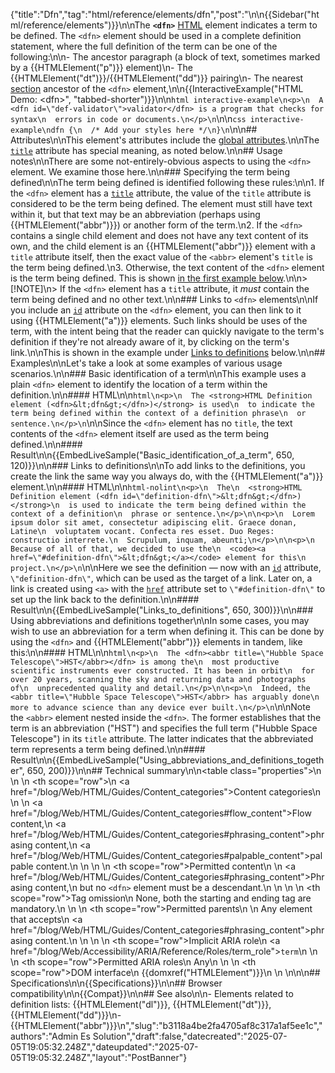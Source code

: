 {"title":"Dfn","tag":"html/reference/elements/dfn","post":"\n\n{{Sidebar(\"html/reference/elements\")}}\n\nThe **`<dfn>`** [HTML](/blog/Web/HTML) element indicates a term to be defined. The `<dfn>` element should be used in a complete definition statement, where the full definition of the term can be one of the following:\n\n- The ancestor paragraph (a block of text, sometimes marked by a {{HTMLElement(\"p\")}} element)\n- The {{HTMLElement(\"dt\")}}/{{HTMLElement(\"dd\")}} pairing\n- The nearest [section](/blog/Web/HTML/Guides/Content_categories#sectioning_content) ancestor of the `<dfn>` element,\n\n{{InteractiveExample(\"HTML Demo: &lt;dfn&gt;\", \"tabbed-shorter\")}}\n\n```html interactive-example\n<p>\n  A <dfn id=\"def-validator\">validator</dfn> is a program that checks for syntax\n  errors in code or documents.\n</p>\n```\n\n```css interactive-example\ndfn {\n  /* Add your styles here */\n}\n```\n\n## Attributes\n\nThis element's attributes include the [global attributes](/blog/Web/HTML/Reference/Global_attributes).\n\nThe [`title`](/blog/Web/HTML/Reference/Global_attributes/title) attribute has special meaning, as noted below.\n\n## Usage notes\n\nThere are some not-entirely-obvious aspects to using the `<dfn>` element. We examine those here.\n\n### Specifying the term being defined\n\nThe term being defined is identified following these rules:\n\n1. If the `<dfn>` element has a [`title`](/blog/Web/HTML/Reference/Global_attributes/title) attribute, the value of the `title` attribute is considered to be the term being defined. The element must still have text within it, but that text may be an abbreviation (perhaps using {{HTMLElement(\"abbr\")}}) or another form of the term.\n2. If the `<dfn>` contains a single child element and does not have any text content of its own, and the child element is an {{HTMLElement(\"abbr\")}} element with a `title` attribute itself, then the exact value of the `<abbr>` element's `title` is the term being defined.\n3. Otherwise, the text content of the `<dfn>` element is the term being defined. This is shown [in the first example below](#basic_identification_of_a_term).\n\n> [!NOTE]\n> If the `<dfn>` element has a `title` attribute, it _must_ contain the term being defined and no other text.\n\n### Links to `<dfn>` elements\n\nIf you include an [`id`](/blog/Web/HTML/Reference/Global_attributes/id) attribute on the `<dfn>` element, you can then link to it using {{HTMLElement(\"a\")}} elements. Such links should be uses of the term, with the intent being that the reader can quickly navigate to the term's definition if they're not already aware of it, by clicking on the term's link.\n\nThis is shown in the example under [Links to definitions](#links_to_definitions) below.\n\n## Examples\n\nLet's take a look at some examples of various usage scenarios.\n\n### Basic identification of a term\n\nThis example uses a plain `<dfn>` element to identify the location of a term within the definition.\n\n#### HTML\n\n```html\n<p>\n  The <strong>HTML Definition element (<dfn>&lt;dfn&gt;</dfn>)</strong> is used\n  to indicate the term being defined within the context of a definition phrase\n  or sentence.\n</p>\n```\n\nSince the `<dfn>` element has no `title`, the text contents of the `<dfn>` element itself are used as the term being defined.\n\n#### Result\n\n{{EmbedLiveSample(\"Basic_identification_of_a_term\", 650, 120)}}\n\n### Links to definitions\n\nTo add links to the definitions, you create the link the same way you always do, with the {{HTMLElement(\"a\")}} element.\n\n#### HTML\n\n```html-nolint\n<p>\n  The\n  <strong>HTML Definition element (<dfn id=\"definition-dfn\">&lt;dfn&gt;</dfn>)</strong>\n  is used to indicate the term being defined within the context of a definition\n  phrase or sentence.\n</p>\n\n<p>\n  Lorem ipsum dolor sit amet, consectetur adipiscing elit. Graece donan, Latine\n  voluptatem vocant. Confecta res esset. Duo Reges: constructio interrete.\n  Scrupulum, inquam, abeunti;\n</p>\n\n<p>\n  Because of all of that, we decided to use the\n  <code><a href=\"#definition-dfn\">&lt;dfn&gt;</a></code> element for this\n  project.\n</p>\n```\n\nHere we see the definition — now with an [`id`](/blog/Web/HTML/Reference/Global_attributes/id) attribute, `\"definition-dfn\"`, which can be used as the target of a link. Later on, a link is created using `<a>` with the [`href`](/blog/Web/HTML/Reference/Elements/a#href) attribute set to `\"#definition-dfn\"` to set up the link back to the definition.\n\n#### Result\n\n{{EmbedLiveSample(\"Links_to_definitions\", 650, 300)}}\n\n### Using abbreviations and definitions together\n\nIn some cases, you may wish to use an abbreviation for a term when defining it. This can be done by using the `<dfn>` and {{HTMLElement(\"abbr\")}} elements in tandem, like this:\n\n#### HTML\n\n```html\n<p>\n  The <dfn><abbr title=\"Hubble Space Telescope\">HST</abbr></dfn> is among the\n  most productive scientific instruments ever constructed. It has been in orbit\n  for over 20 years, scanning the sky and returning data and photographs of\n  unprecedented quality and detail.\n</p>\n\n<p>\n  Indeed, the <abbr title=\"Hubble Space Telescope\">HST</abbr> has arguably done\n  more to advance science than any device ever built.\n</p>\n```\n\nNote the `<abbr>` element nested inside the `<dfn>`. The former establishes that the term is an abbreviation (\"HST\") and specifies the full term (\"Hubble Space Telescope\") in its `title` attribute. The latter indicates that the abbreviated term represents a term being defined.\n\n#### Result\n\n{{EmbedLiveSample(\"Using_abbreviations_and_definitions_together\", 650, 200)}}\n\n## Technical summary\n\n<table class=\"properties\">\n  <tbody>\n    <tr>\n      <th scope=\"row\">\n        <a href=\"/blog/Web/HTML/Guides/Content_categories\">Content categories</a>\n      </th>\n      <td>\n        <a href=\"/blog/Web/HTML/Guides/Content_categories#flow_content\">Flow content</a>,\n        <a href=\"/blog/Web/HTML/Guides/Content_categories#phrasing_content\">phrasing content</a>,\n        <a href=\"/blog/Web/HTML/Guides/Content_categories#palpable_content\">palpable content</a>.\n      </td>\n    </tr>\n    <tr>\n      <th scope=\"row\">Permitted content</th>\n      <td>\n        <a href=\"/blog/Web/HTML/Guides/Content_categories#phrasing_content\">Phrasing content</a>,\n        but no <code>&lt;dfn&gt;</code> element must be a descendant.\n      </td>\n    </tr>\n    <tr>\n      <th scope=\"row\">Tag omission</th>\n      <td>None, both the starting and ending tag are mandatory.</td>\n    </tr>\n    <tr>\n      <th scope=\"row\">Permitted parents</th>\n      <td>\n        Any element that accepts\n        <a href=\"/blog/Web/HTML/Guides/Content_categories#phrasing_content\">phrasing content</a>.\n      </td>\n    </tr>\n    <tr>\n      <th scope=\"row\">Implicit ARIA role</th>\n      <td><a href=\"/blog/Web/Accessibility/ARIA/Reference/Roles/term_role\"><code>term</code></a></td>\n    </tr>\n    <tr>\n      <th scope=\"row\">Permitted ARIA roles</th>\n      <td>Any</td>\n    </tr>\n    <tr>\n      <th scope=\"row\">DOM interface</th>\n      <td>{{domxref(\"HTMLElement\")}}</td>\n    </tr>\n  </tbody>\n</table>\n\n## Specifications\n\n{{Specifications}}\n\n## Browser compatibility\n\n{{Compat}}\n\n## See also\n\n- Elements related to definition lists: {{HTMLElement(\"dl\")}}, {{HTMLElement(\"dt\")}}, {{HTMLElement(\"dd\")}}\n- {{HTMLElement(\"abbr\")}}\n","slug":"b3118a4be2fa4705af8c317a1af5ee1c","authors":"Admin Es Solution","draft":false,"datecreated":"2025-07-05T19:05:32.248Z","dateupdated":"2025-07-05T19:05:32.248Z","layout":"PostBanner"}